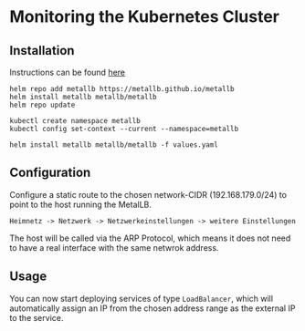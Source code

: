 # Monitoring the Kubernetes Cluster

## Installation
Instructions can be found [here](https://metallb.universe.tf/installation/)
```
helm repo add metallb https://metallb.github.io/metallb
helm install metallb metallb/metallb
helm repo update

kubectl create namespace metallb
kubectl config set-context --current --namespace=metallb

helm install metallb metallb/metallb -f values.yaml
``` 

## Configuration
Configure a static route to the chosen network-CIDR (192.168.179.0/24) to point to the host running the MetalLB.

```
Heimnetz -> Netzwerk -> Netzwerkeinstellungen -> weitere Einstellungen
```

The host will be called via the ARP Protocol, which means it does not need 
to have a real interface with the same netwrok address.

## Usage
You can now start deploying services of type `LoadBalancer`, which will automatically assign an IP 
from the chosen address range as the external IP to the service.   
